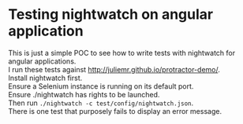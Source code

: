 # Testing nightwatch on angular application

This is just a simple POC to see how to write tests with nightwatch for angular applications.  
I run these tests against http://juliemr.github.io/protractor-demo/.  
Install nightwatch first.  
Ensure a Selenium instance is running on its default port.  
Ensure ./nightwatch has rights to be launched.  
Then run `./nightwatch -c test/config/nightwatch.json`.  
There is one test that purposely fails to display an error message.
